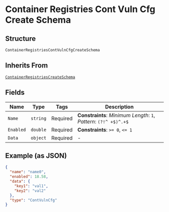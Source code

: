 
# Container Registries Cont Vuln Cfg Create Schema

## Structure

`ContainerRegistriesContVulnCfgCreateSchema`

## Inherits From

[`ContainerRegistriesCreateSchema`](../../doc/models/container-registries-create-schema.md)

## Fields

| Name | Type | Tags | Description |
|  --- | --- | --- | --- |
| `Name` | `string` | Required | **Constraints**: *Minimum Length*: `1`, *Pattern*: `(?!^ +$)^.+$` |
| `Enabled` | `double` | Required | **Constraints**: `>= 0`, `<= 1` |
| `Data` | `object` | Required | - |

## Example (as JSON)

```json
{
  "name": "name0",
  "enabled": 18.58,
  "data": {
    "key1": "val1",
    "key2": "val2"
  },
  "type": "ContVulnCfg"
}
```

